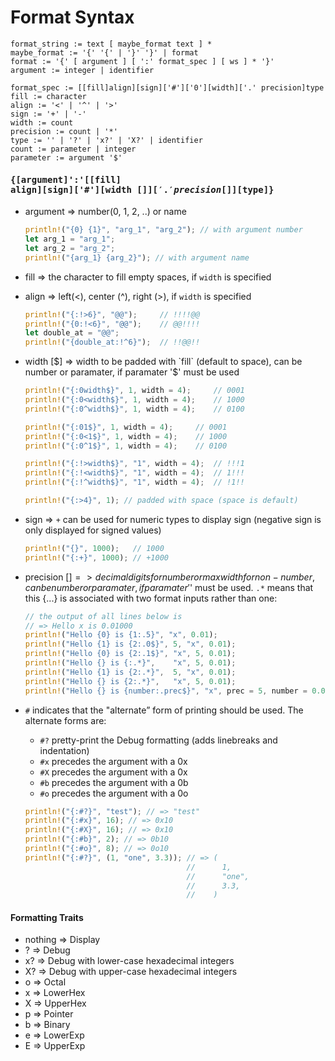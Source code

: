 # Format Syntax

```
format_string := text [ maybe_format text ] *
maybe_format := '{' '{' | '}' '}' | format
format := '{' [ argument ] [ ':' format_spec ] [ ws ] * '}'
argument := integer | identifier

format_spec := [[fill]align][sign]['#']['0'][width]['.' precision]type
fill := character
align := '<' | '^' | '>'
sign := '+' | '-'
width := count
precision := count | '*'
type := '' | '?' | 'x?' | 'X?' | identifier
count := parameter | integer
parameter := argument '$'
```

####  <pre>{[argument]':'[[fill] align][sign]['#'][width [$]]['.' precision [$]][type]}</pre>
- argument => number(0, 1, 2, ..) or name
    ```rust
    println!("{0} {1}", "arg_1", "arg_2"); // with argument number
    let arg_1 = "arg_1";
    let arg_2 = "arg_2";
    println!("{arg_1} {arg_2}"); // with argument name
    ```
- fill => the character to fill empty spaces, if `width` is specified
- align => left(<), center (^), right (>), if `width` is specified
    ```rust 
    println!("{:!>6}", "@@");     // !!!!@@
    println!("{0:!<6}", "@@");    // @@!!!!
    let double_at = "@@";
    println!("{double_at:!^6}");  // !!@@!!
    ```
- width [$] => width to be padded with `fill` (default to space), can be number or paramater, if paramater '$' must be used
    ```rust 
    println!("{:0width$}", 1, width = 4);     // 0001
    println!("{:0<width$}", 1, width = 4);    // 1000
    println!("{:0^width$}", 1, width = 4);    // 0100

    println!("{:01$}", 1, width = 4);     // 0001
    println!("{:0<1$}", 1, width = 4);    // 1000
    println!("{:0^1$}", 1, width = 4);    // 0100
    
    println!("{:!>width$}", "1", width = 4);  // !!!1
    println!("{:!<width$}", "1", width = 4);  // 1!!!
    println!("{:!^width$}", "1", width = 4);  // !1!!
    
    println!("{:>4}", 1); // padded with space (space is default)
    ```
    
- sign => `+` can be used for numeric types to display sign (negative sign is only displayed for signed values)
    ```rust 
    println!("{}", 1000);   // 1000
    println!("{:+}", 1000); // +1000
    ```
    
- precision [$] => decimal digits for number or max width for non-number, can be number or paramater, if paramater '$' must be used. `.*` means that this {...} is associated with two format inputs rather than one:

    ```rust 
    // the output of all lines below is
    // => Hello x is 0.01000
    println!("Hello {0} is {1:.5}", "x", 0.01);
    println!("Hello {1} is {2:.0$}", 5, "x", 0.01);
    println!("Hello {0} is {2:.1$}", "x", 5, 0.01);
    println!("Hello {} is {:.*}",    "x", 5, 0.01);
    println!("Hello {1} is {2:.*}",  5, "x", 0.01);
    println!("Hello {} is {2:.*}",   "x", 5, 0.01);
    println!("Hello {} is {number:.prec$}", "x", prec = 5, number = 0.01);
    ```
- `#` indicates that the "alternate” form of printing should be used. The alternate forms are:
    - `#?` pretty-print the Debug formatting (adds linebreaks and indentation)
    - `#x` precedes the argument with a 0x
    - `#X` precedes the argument with a 0x
    - `#b` precedes the argument with a 0b
    - `#o` precedes the argument with a 0o
    
    ```rust 
    println!("{:#?}", "test"); // => "test"
    println!("{:#x}", 16); // => 0x10
    println!("{:#X}", 16); // => 0x10
    println!("{:#b}", 2); // => 0b10
    println!("{:#o}", 8); // => 0o10
    println!("{:#?}", (1, "one", 3.3)); // => (
                                        //      1,
                                        //      "one",
                                        //      3.3,
                                        //    )
    ```

#### Formatting Traits
-   nothing ⇒ Display
-   ? ⇒ Debug
-   x? ⇒ Debug with lower-case hexadecimal integers
-   X? ⇒ Debug with upper-case hexadecimal integers
-   o ⇒ Octal
-   x ⇒ LowerHex
-   X ⇒ UpperHex
-   p ⇒ Pointer
-   b ⇒ Binary
-   e ⇒ LowerExp
-   E ⇒ UpperExp
